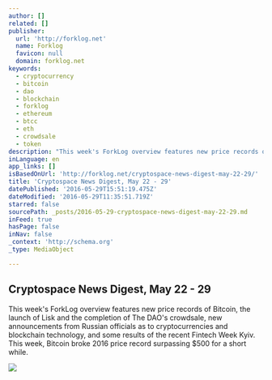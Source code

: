 ```yaml
---
author: []
related: []
publisher:
  url: 'http://forklog.net'
  name: Forklog
  favicon: null
  domain: forklog.net
keywords:
  - cryptocurrency
  - bitcoin
  - dao
  - blockchain
  - forklog
  - ethereum
  - btcc
  - eth
  - crowdsale
  - token
description: "This week's ForkLog overview features new price records of Bitcoin, the launch of Lisk and the completion of The DAO's crowdsale, new announcements from Russian officials as to cryptocurrencies and blockchain technology, and some results of the recent Fintech Week Kyiv. This week, Bitcoin broke 2016 price record surpassing $500 for a short while."
inLanguage: en
app_links: []
isBasedOnUrl: 'http://forklog.net/cryptospace-news-digest-may-22-29/'
title: 'Cryptospace News Digest, May 22 - 29'
datePublished: '2016-05-29T15:51:19.475Z'
dateModified: '2016-05-29T11:35:51.719Z'
starred: false
sourcePath: _posts/2016-05-29-cryptospace-news-digest-may-22-29.md
inFeed: true
hasPage: false
inNav: false
_context: 'http://schema.org'
_type: MediaObject

---
```

<article style=""><h1>Cryptospace News Digest, May 22 - 29</h1><p>This week's ForkLog overview features new price records of Bitcoin, the launch of Lisk and the completion of The DAO's crowdsale, new announcements from Russian officials as to cryptocurrencies and blockchain technology, and some results of the recent Fintech Week Kyiv. This week, Bitcoin broke 2016 price record surpassing $500 for a short while.</p><img src="http://forklog.net/wp-content/uploads/2016/05/Future-Fintech-Meetup.jpg" /></article>